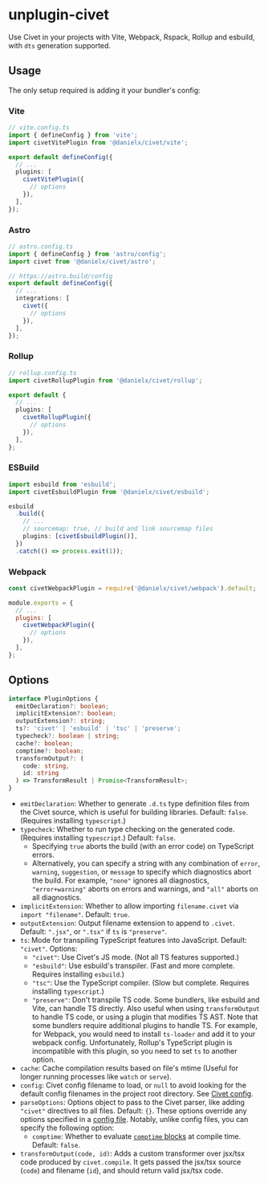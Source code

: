 # unplugin-civet

Use Civet in your projects with Vite, Webpack, Rspack, Rollup and esbuild, with `dts` generation supported.

## Usage

The only setup required is adding it your bundler's config:

### Vite

```ts
// vite.config.ts
import { defineConfig } from 'vite';
import civetVitePlugin from '@danielx/civet/vite';

export default defineConfig({
  // ...
  plugins: [
    civetVitePlugin({
      // options
    }),
  ],
});
```

### Astro

```ts
// astro.config.ts
import { defineConfig } from 'astro/config';
import civet from '@danielx/civet/astro';

// https://astro.build/config
export default defineConfig({
  // ...
  integrations: [
    civet({
      // options
    }),
  ],
});
```

### Rollup

```ts
// rollup.config.ts
import civetRollupPlugin from '@danielx/civet/rollup';

export default {
  // ...
  plugins: [
    civetRollupPlugin({
      // options
    }),
  ],
};
```

### ESBuild

```ts
import esbuild from 'esbuild';
import civetEsbuildPlugin from '@danielx/civet/esbuild';

esbuild
  .build({
    // ...
    // sourcemap: true, // build and link sourcemap files
    plugins: [civetEsbuildPlugin()],
  })
  .catch(() => process.exit(1));
```

### Webpack

```js
const civetWebpackPlugin = require('@danielx/civet/webpack').default;

module.exports = {
  // ...
  plugins: [
    civetWebpackPlugin({
      // options
    }),
  ],
};
```

## Options

```ts
interface PluginOptions {
  emitDeclaration?: boolean;
  implicitExtension?: boolean;
  outputExtension?: string;
  ts?: 'civet' | 'esbuild' | 'tsc' | 'preserve';
  typecheck?: boolean | string;
  cache?: boolean;
  comptime?: boolean;
  transformOutput?: (
    code: string,
    id: string
  ) => TransformResult | Promise<TransformResult>;
}
```

- `emitDeclaration`: Whether to generate `.d.ts` type definition files from the Civet source, which is useful for building libraries. Default: `false`. (Requires installing `typescript`.)
- `typecheck`: Whether to run type checking on the generated code. (Requires installing `typescript`.) Default: `false`.
  - Specifying `true` aborts the build (with an error code) on TypeScript errors.
  - Alternatively, you can specify a string with any combination of `error`, `warning`, `suggestion`, or `message` to specify which diagnostics abort the build. For example, `"none"` ignores all diagnostics, `"error+warning"` aborts on errors and warnings, and `"all"` aborts on all diagnostics.
- `implicitExtension`: Whether to allow importing `filename.civet` via `import "filename"`. Default: `true`.
- `outputExtension`: Output filename extension to append to `.civet`. Default: `".jsx"`, or `".tsx"` if `ts` is `"preserve"`.
- `ts`: Mode for transpiling TypeScript features into JavaScript. Default: `"civet"`. Options:
  - `"civet"`: Use Civet's JS mode. (Not all TS features supported.)
  - `"esbuild"`: Use esbuild's transpiler. (Fast and more complete. Requires installing `esbuild`.)
  - `"tsc"`: Use the TypeScript compiler. (Slow but complete. Requires installing `typescript`.)
  - `"preserve"`: Don't transpile TS code.
    Some bundlers, like esbuild and Vite, can handle TS directly. Also useful when using `transformOutput` to handle TS code, or using a plugin that modifies TS AST.
    Note that some bundlers require additional plugins to handle TS.
    For example, for Webpack, you would need to install `ts-loader` and add it to your webpack config.
    Unfortunately, Rollup's TypeScript plugin is incompatible with this plugin, so you need to set `ts` to another option.
- `cache`: Cache compilation results based on file's mtime (Useful for longer running processes like `watch` or `serve`).
- `config`: Civet config filename to load, or `null` to avoid looking for the
  default config filenames in the project root directory.
  See [Civet config](https://civet.dev/config).
- `parseOptions`: Options object to pass to the Civet parser,
  like adding `"civet"` directives to all files.  Default: `{}`.
  These options override any options specified in a
  [config file](https://civet.dev/config).
  Notably, unlike config files, you can specify the following option:
  - `comptime`: Whether to evaluate
    [`comptime` blocks](https://civet.dev/reference#comptime-blocks)
    at compile time.  Default: `false`.
- `transformOutput(code, id)`: Adds a custom transformer over jsx/tsx code produced by `civet.compile`. It gets passed the jsx/tsx source (`code`) and filename (`id`), and should return valid jsx/tsx code.
